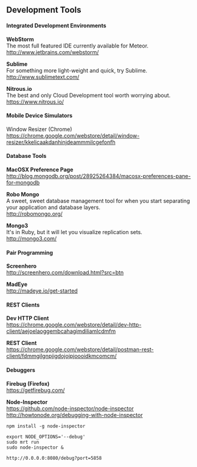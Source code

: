  
 

## Development Tools


#### Integrated Development Environments  
**WebStorm**   
The most full featured IDE currently available for Meteor.  
http://www.jetbrains.com/webstorm/  

**Sublime**  
For something more light-weight and quick, try Sublime.   
http://www.sublimetext.com/

**Nitrous.io**    
The best and only Cloud Development tool worth worrying about.  
https://www.nitrous.io/  


#### Mobile Device Simulators  
Window Resizer (Chrome)  
https://chrome.google.com/webstore/detail/window-resizer/kkelicaakdanhinjdeammmilcgefonfh  

#### Database Tools
**MacOSX Preference Page**  
http://blog.mongodb.org/post/28925264384/macosx-preferences-pane-for-mongodb

**Robo Mongo**    
A sweet, sweet database management tool for when you start separating your application and database layers.  
http://robomongo.org/  

**Mongo3**  
It's in Ruby, but it will let you visualize replication sets.  
http://mongo3.com/


#### Pair Programming  
**Screenhero**    
http://screenhero.com/download.html?src=btn  

**MadEye**  
http://madeye.io/get-started  

#### REST Clients  
**Dev HTTP Client**    
https://chrome.google.com/webstore/detail/dev-http-client/aejoelaoggembcahagimdiliamlcdmfm  

**REST Client**    
https://chrome.google.com/webstore/detail/postman-rest-client/fdmmgilgnpjigdojojpjoooidkmcomcm/  


#### Debuggers  
**Firebug (Firefox)**    
https://getfirebug.com/  

**Node-Inspector**  
https://github.com/node-inspector/node-inspector  
http://howtonode.org/debugging-with-node-inspector  
````
npm install -g node-inspector

export NODE_OPTIONS='--debug'
sudo mrt run
sudo node-inspector &

http://0.0.0.0:8080/debug?port=5858
````
